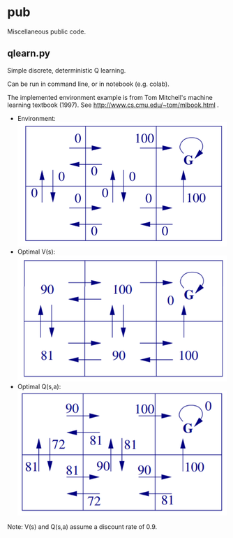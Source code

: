 # pub

Miscellaneous public code. 

## qlearn.py 

Simple discrete, deterministic Q learning. 

Can be run in command line, or in notebook (e.g. colab).

The implemented environment example is from Tom Mitchell's machine learning textbook (1997). See http://www.cs.cmu.edu/~tom/mlbook.html .

* Environment:  ![Environment and reward structure](/images/grid.png?width=200)
* Optimal V(s):  ![Optimal V(s)](/images/value.png?width=200)
* Optimal Q(s,a):  ![Optimal Q(s,a)](/images/finalQ.png?width=200) 

Note: V(s) and Q(s,a) assume a discount rate of 0.9.

